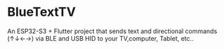 # BlueTextTV
An ESP32-S3 + Flutter project that sends text and directional commands (↑↓←→) via BLE and USB HID to your TV,computer, Tablet, etc..
